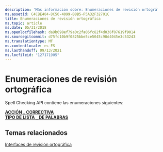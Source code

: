 ```yaml
---
description: 'Más información sobre: Enumeraciones de revisión ortográfica'
ms.assetid: C4CBE404-DC56-4099-B8B5-F5A32F32701C
title: Enumeraciones de revisión ortográfica
ms.topic: article
ms.date: 05/31/2018
ms.openlocfilehash: da9b698ef79a0c2fa06fc82f4d036f07619f9014
ms.sourcegitcommit: d75fc10b9f0825bbe5ce5045c90d4045e3c53243
ms.translationtype: MT
ms.contentlocale: es-ES
ms.lasthandoff: 09/13/2021
ms.locfileid: "127171905"
---
```

# <a name="spell-checking-enumerations"></a>Enumeraciones de revisión ortográfica

Spell Checking API contiene las enumeraciones siguientes:

<dl>

[**ACCIÓN \_ CORRECTIVA**](/windows/desktop/api/SpellCheck/ne-spellcheck-corrective_action)  
[**TIPO DE LISTA \_ DE PALABRAS**](/windows/desktop/api/SpellCheck/ne-spellcheck-wordlist_type)  
</dl>

## <a name="related-topics"></a>Temas relacionados

<dl> <dt>

[Interfaces de revisión ortográfica](spell-checker-interfaces.md)
</dt> </dl>

 

 



